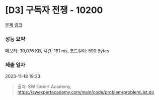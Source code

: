 # [D3] 구독자 전쟁 - 10200 

[문제 링크](https://swexpertacademy.com/main/code/problem/problemDetail.do?contestProbId=AXMCXV_qVgkDFAWv) 

### 성능 요약

메모리: 30,076 KB, 시간: 191 ms, 코드길이: 590 Bytes

### 제출 일자

2023-11-18 19:33



> 출처: SW Expert Academy, https://swexpertacademy.com/main/code/problem/problemList.do